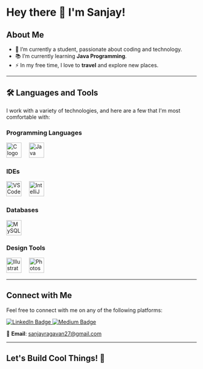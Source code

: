 # Hey there 👋 I'm Sanjay!

## About Me

- 🔭 I’m currently a student, passionate about coding and technology.  
- 📚 I’m currently learning **Java Programming**.  
- ⚡ In my free time, I love to **travel** and explore new places.

---

## 🛠️ Languages and Tools

I work with a variety of technologies, and here are a few that I'm most comfortable with:

### Programming Languages  
<div align="left">
  <img src="https://cdn.jsdelivr.net/gh/devicons/devicon/icons/c/c-original.svg" height="40" alt="C logo" />
  <img width="12" />
  <img src="https://cdn.jsdelivr.net/gh/devicons/devicon/icons/java/java-original.svg" height="40" alt="Java logo" />
</div>

### IDEs  
<div align="left">
  <img src="https://cdn.jsdelivr.net/gh/devicons/devicon/icons/vscode/vscode-original.svg" height="40" alt="VS Code logo" />
  <img width="12" />
  <img src="https://cdn.jsdelivr.net/gh/devicons/devicon/icons/intellij/intellij-original.svg" height="40" alt="IntelliJ logo" />
</div>

### Databases  
<div align="left">
  <img src="https://cdn.jsdelivr.net/gh/devicons/devicon/icons/mysql/mysql-original.svg" height="40" alt="MySQL logo" />
</div>

### Design Tools  
<div align="left">
  <img src="https://cdn.jsdelivr.net/gh/devicons/devicon/icons/illustrator/illustrator-plain.svg" height="40" alt="Illustrator logo" />
  <img width="12" />
  <img src="https://cdn.jsdelivr.net/gh/devicons/devicon/icons/photoshop/photoshop-plain.svg" height="40" alt="Photoshop logo" />
</div>

---

## Connect with Me

Feel free to connect with me on any of the following platforms:  

<p align="left">
  <a href="https://www.linkedin.com/in/sanjay-ragavan/" target="_blank">
    <img src="https://img.shields.io/badge/LinkedIn-0077B5?style=for-the-badge&logo=linkedin&logoColor=white&style=flat-square" alt="LinkedIn Badge" />
  </a>
  <a href="https://sanjay-ragavan.medium.com/" target="_blank">
    <img src="https://img.shields.io/badge/Medium-12100E?style=for-the-badge&logo=medium&logoColor=white&style=flat-square" alt="Medium Badge" />
  </a>
</p>

📧 **Email**: [sanjayragavan27@gmail.com](mailto:sanjayragavan27@gmail.com)

---

## Let's Build Cool Things! 🚀
